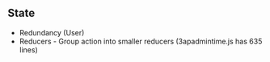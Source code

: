 ## State

* Redundancy (User)
* Reducers - Group action into smaller reducers (3apadmintime.js has 635 lines)

